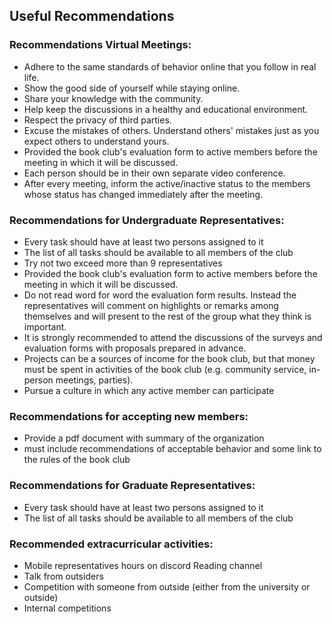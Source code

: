 ## Useful Recommendations

### Recommendations Virtual Meetings:

- Adhere to the same standards of behavior online that you follow in real life.
- Show the good side of yourself while staying online.
- Share your knowledge with the community.
- Help keep the discussions in a healthy and educational environment.
- Respect the privacy of third parties.
- Excuse the mistakes of others. Understand others' mistakes just as you expect others to understand yours.
- Provided the book club's evaluation form to active members before the meeting in which it will be discussed.
- Each person should be in their own separate video conference.
- After every meeting, inform the active/inactive status to the members whose status has changed immediately after the meeting.

### Recommendations for Undergraduate Representatives:

- Every task should have at least two persons assigned to it
- The list of all tasks should be available to all members of the club
- Try not two exceed more than 9 representatives
- Provided the book club's evaluation form to active members before the meeting in which it will be discussed.
- Do not read word for word the evaluation form results. Instead the representatives will comment on highlights or remarks among themselves and will present to the rest of the group what they think is important.
- It is strongly recommended to attend the discussions of the surveys and evaluation forms with proposals prepared in advance.
- Projects can be a sources of income for the book club, but that money must be spent in activities of the book club (e.g. community service, in-person meetings, parties).
- Pursue a culture in which any active member can participate


### Recommendations for accepting new members:

- Provide a pdf document with summary of the organization
- must include recommendations of acceptable behavior and some link to the rules of the book club

### Recommendations for Graduate Representatives:

- Every task should have at least two persons assigned to it
- The list of all tasks should be available to all members of the club

### Recommended extracurricular activities:

- Mobile representatives hours on discord Reading channel
- Talk from outsiders
- Competition with someone from outside (either from the university or outside)
- Internal competitions
